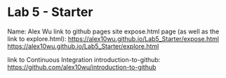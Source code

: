 # Lab 5 - Starter
Name: Alex Wu
link to  github pages site expose.html page (as well as the link to explore.html):
https://alex10wu.github.io/Lab5_Starter/expose.html
https://alex10wu.github.io/Lab5_Starter/explore.html

link to Continuous Integration introduction-to-github: 
https://github.com/alex10wu/introduction-to-github